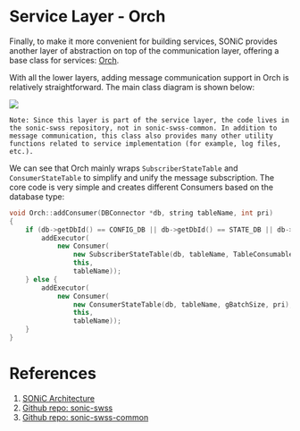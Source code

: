 # Service Layer - Orch

Finally, to make it more convenient for building services, SONiC provides another layer of abstraction on top of the communication layer, offering a base class for services: [Orch](https://github.com/sonic-net/sonic-swss/blob/master/src/orchagent/orch.h).

With all the lower layers, adding message communication support in Orch is relatively straightforward. The main class diagram is shown below:

![](assets/chapter-4/orch.png)

```admonish note
Note: Since this layer is part of the service layer, the code lives in the sonic-swss repository, not in sonic-swss-common. In addition to message communication, this class also provides many other utility functions related to service implementation (for example, log files, etc.).
```

We can see that Orch mainly wraps `SubscriberStateTable` and `ConsumerStateTable` to simplify and unify the message subscription. The core code is very simple and creates different Consumers based on the database type:

```cpp
void Orch::addConsumer(DBConnector *db, string tableName, int pri)
{
    if (db->getDbId() == CONFIG_DB || db->getDbId() == STATE_DB || db->getDbId() == CHASSIS_APP_DB) {
        addExecutor(
            new Consumer(
                new SubscriberStateTable(db, tableName, TableConsumable::DEFAULT_POP_BATCH_SIZE, pri),
                this,
                tableName));
    } else {
        addExecutor(
            new Consumer(
                new ConsumerStateTable(db, tableName, gBatchSize, pri),
                this,
                tableName));
    }
}
```

# References

1. [SONiC Architecture][SONiCArch]  
2. [Github repo: sonic-swss][SONiCSWSS]  
3. [Github repo: sonic-swss-common][SONiCSWSSCommon]

[SONiCArch]: https://github.com/sonic-net/SONiC/wiki/Architecture
[SONiCSWSS]: https://github.com/sonic-net/sonic-swss
[SONiCSWSSCommon]: https://github.com/sonic-net/sonic-swss-common